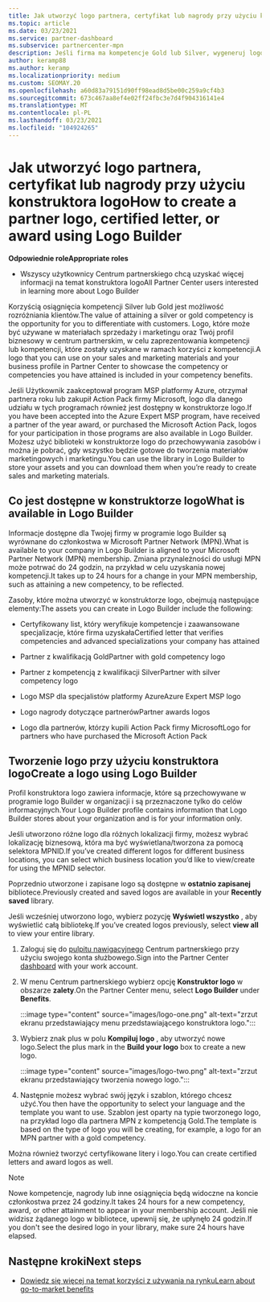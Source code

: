 ```yaml
---
title: Jak utworzyć logo partnera, certyfikat lub nagrody przy użyciu konstruktora logo
ms.topic: article
ms.date: 03/23/2021
ms.service: partner-dashboard
ms.subservice: partnercenter-mpn
description: Jeśli firma ma kompetencje Gold lub Silver, wygeneruj logo dostosowane do swojej firmy lub zażądaj dostosowanej poświadczonej listy weryfikacji przy użyciu narzędzia Konstruktor logo w centrum partnerskim.
author: keramp88
ms.author: keramp
ms.localizationpriority: medium
ms.custom: SEOMAY.20
ms.openlocfilehash: a60d83a79151d90ff98ead8d5be00c259a9cf4b3
ms.sourcegitcommit: 673c467aa8ef4e02ff24fbc3e7d4f904316141e4
ms.translationtype: MT
ms.contentlocale: pl-PL
ms.lasthandoff: 03/23/2021
ms.locfileid: "104924265"
---
```

# <a name="how-to-create-a-partner-logo-certified-letter-or-award-using-logo-builder"></a><span data-ttu-id="22c8a-103">Jak utworzyć logo partnera, certyfikat lub nagrody przy użyciu konstruktora logo</span><span class="sxs-lookup"><span data-stu-id="22c8a-103">How to create a partner logo, certified letter, or award using Logo Builder</span></span>

<span data-ttu-id="22c8a-104">**Odpowiednie role**</span><span class="sxs-lookup"><span data-stu-id="22c8a-104">**Appropriate roles**</span></span>

- <span data-ttu-id="22c8a-105">Wszyscy użytkownicy Centrum partnerskiego chcą uzyskać więcej informacji na temat konstruktora logo</span><span class="sxs-lookup"><span data-stu-id="22c8a-105">All Partner Center users interested in learning more about Logo Builder</span></span>

<span data-ttu-id="22c8a-106">Korzyścią osiągnięcia kompetencji Silver lub Gold jest możliwość rozróżniania klientów.</span><span class="sxs-lookup"><span data-stu-id="22c8a-106">The value of attaining a silver or gold competency is the opportunity for you to differentiate with customers.</span></span> <span data-ttu-id="22c8a-107">Logo, które może być używane w materiałach sprzedaży i marketingu oraz Twój profil biznesowy w centrum partnerskim, w celu zaprezentowania kompetencji lub kompetencji, które zostały uzyskane w ramach korzyści z kompetencji.</span><span class="sxs-lookup"><span data-stu-id="22c8a-107">A logo that you can use on your sales and marketing materials and your business profile in Partner Center to showcase the competency or competencies you have attained is included in your competency benefits.</span></span> 

<span data-ttu-id="22c8a-108">Jeśli Użytkownik zaakceptował program MSP platformy Azure, otrzymał partnera roku lub zakupił Action Pack firmy Microsoft, logo dla danego udziału w tych programach również jest dostępny w konstruktorze logo.</span><span class="sxs-lookup"><span data-stu-id="22c8a-108">If you have been accepted into the Azure Expert MSP program, have received a partner of the year award, or purchased the Microsoft Action Pack, logos for your participation in those programs are also available in Logo Builder.</span></span> <span data-ttu-id="22c8a-109">Możesz użyć biblioteki w konstruktorze logo do przechowywania zasobów i można je pobrać, gdy wszystko będzie gotowe do tworzenia materiałów marketingowych i marketingu.</span><span class="sxs-lookup"><span data-stu-id="22c8a-109">You can use the library in Logo Builder to store your assets and you can download them when you’re ready to create sales and marketing materials.</span></span> 

## <a name="what-is-available-in-logo-builder"></a><span data-ttu-id="22c8a-110">Co jest dostępne w konstruktorze logo</span><span class="sxs-lookup"><span data-stu-id="22c8a-110">What is available in Logo Builder</span></span>

<span data-ttu-id="22c8a-111">Informacje dostępne dla Twojej firmy w programie logo Builder są wyrównane do członkostwa w Microsoft Partner Network (MPN).</span><span class="sxs-lookup"><span data-stu-id="22c8a-111">What is available to your company in Logo Builder is aligned to your Microsoft Partner Network (MPN) membership.</span></span> <span data-ttu-id="22c8a-112">Zmiana przynależności do usługi MPN może potrwać do 24 godzin, na przykład w celu uzyskania nowej kompetencji.</span><span class="sxs-lookup"><span data-stu-id="22c8a-112">It takes up to 24 hours for a change in your MPN membership, such as attaining a new competency, to be reflected.</span></span>  

<span data-ttu-id="22c8a-113">Zasoby, które można utworzyć w konstruktorze logo, obejmują następujące elementy:</span><span class="sxs-lookup"><span data-stu-id="22c8a-113">The assets you can create in Logo Builder include the following:</span></span>

- <span data-ttu-id="22c8a-114">Certyfikowany list, który weryfikuje kompetencje i zaawansowane specjalizacje, które firma uzyskała</span><span class="sxs-lookup"><span data-stu-id="22c8a-114">Certified letter that verifies competencies and advanced specializations your company has attained</span></span>

- <span data-ttu-id="22c8a-115">Partner z kwalifikacją Gold</span><span class="sxs-lookup"><span data-stu-id="22c8a-115">Partner with gold competency logo</span></span>

- <span data-ttu-id="22c8a-116">Partner z kompetencją z kwalifikacji Silver</span><span class="sxs-lookup"><span data-stu-id="22c8a-116">Partner with silver competency logo</span></span>

- <span data-ttu-id="22c8a-117">Logo MSP dla specjalistów platformy Azure</span><span class="sxs-lookup"><span data-stu-id="22c8a-117">Azure Expert MSP logo</span></span>

- <span data-ttu-id="22c8a-118">Logo nagrody dotyczące partnerów</span><span class="sxs-lookup"><span data-stu-id="22c8a-118">Partner awards logos</span></span>

- <span data-ttu-id="22c8a-119">Logo dla partnerów, którzy kupili Action Pack firmy Microsoft</span><span class="sxs-lookup"><span data-stu-id="22c8a-119">Logo for partners who have purchased the Microsoft Action Pack</span></span>

## <a name="create-a-logo-using-logo-builder"></a><span data-ttu-id="22c8a-120">Tworzenie logo przy użyciu konstruktora logo</span><span class="sxs-lookup"><span data-stu-id="22c8a-120">Create a logo using Logo Builder</span></span>

<span data-ttu-id="22c8a-121">Profil konstruktora logo zawiera informacje, które są przechowywane w programie logo Builder w organizacji i są przeznaczone tylko do celów informacyjnych.</span><span class="sxs-lookup"><span data-stu-id="22c8a-121">Your Logo Builder profile contains information that Logo Builder stores about your organization and is for your information only.</span></span>

<span data-ttu-id="22c8a-122">Jeśli utworzono różne logo dla różnych lokalizacji firmy, możesz wybrać lokalizację biznesową, która ma być wyświetlana/tworzona za pomocą selektora MPNID.</span><span class="sxs-lookup"><span data-stu-id="22c8a-122">If you’ve created different logos for different business locations, you can select which business location you’d like to view/create for using the MPNID selector.</span></span>

<span data-ttu-id="22c8a-123">Poprzednio utworzone i zapisane logo są dostępne w **ostatnio zapisanej** bibliotece.</span><span class="sxs-lookup"><span data-stu-id="22c8a-123">Previously created and saved logos are available in your **Recently saved** library.</span></span>

<span data-ttu-id="22c8a-124">Jeśli wcześniej utworzono logo, wybierz pozycję **Wyświetl wszystko** , aby wyświetlić całą bibliotekę.</span><span class="sxs-lookup"><span data-stu-id="22c8a-124">If you’ve created logos previously, select **view all** to view your entire library.</span></span>

1. <span data-ttu-id="22c8a-125">Zaloguj się do [pulpitu nawigacyjnego](https://partner.microsoft.com/dashboard) Centrum partnerskiego przy użyciu swojego konta służbowego.</span><span class="sxs-lookup"><span data-stu-id="22c8a-125">Sign into the Partner Center [dashboard](https://partner.microsoft.com/dashboard) with your work account.</span></span>

1. <span data-ttu-id="22c8a-126">W menu Centrum partnerskiego wybierz opcję **Konstruktor logo** w obszarze **zalety**.</span><span class="sxs-lookup"><span data-stu-id="22c8a-126">On the Partner Center menu, select **Logo Builder** under **Benefits**.</span></span>
 
   :::image type="content" source="images/logo-one.png" alt-text="zrzut ekranu przedstawiający menu przedstawiającego konstruktora logo.":::

3. <span data-ttu-id="22c8a-128">Wybierz znak plus w polu **Kompiluj logo** , aby utworzyć nowe logo.</span><span class="sxs-lookup"><span data-stu-id="22c8a-128">Select the plus mark in the **Build your logo** box to create a new logo.</span></span>

   :::image type="content" source="images/logo-two.png" alt-text="zrzut ekranu przedstawiający tworzenia nowego logo.":::

4. <span data-ttu-id="22c8a-130">Następnie możesz wybrać swój język i szablon, którego chcesz użyć.</span><span class="sxs-lookup"><span data-stu-id="22c8a-130">You then have the opportunity to select your language and the template you want to use.</span></span> <span data-ttu-id="22c8a-131">Szablon jest oparty na typie tworzonego logo, na przykład logo dla partnera MPN z kompetencją Gold.</span><span class="sxs-lookup"><span data-stu-id="22c8a-131">The template is based on the type of logo you will be creating, for example, a logo for an MPN partner with a  gold competency.</span></span>

<span data-ttu-id="22c8a-132">Można również tworzyć certyfikowane litery i logo.</span><span class="sxs-lookup"><span data-stu-id="22c8a-132">You can create certified letters and award logos as well.</span></span>

>[!NOTE]
><span data-ttu-id="22c8a-133">Nowe kompetencje, nagrody lub inne osiągnięcia będą widoczne na koncie członkostwa przez 24 godziny.</span><span class="sxs-lookup"><span data-stu-id="22c8a-133">It takes 24 hours for a new competency, award, or other attainment to appear in your membership account.</span></span> <span data-ttu-id="22c8a-134">Jeśli nie widzisz żądanego logo w bibliotece, upewnij się, że upłynęło 24 godzin.</span><span class="sxs-lookup"><span data-stu-id="22c8a-134">If you don't see the desired logo in your library, make sure 24 hours have elapsed.</span></span>

## <a name="next-steps"></a><span data-ttu-id="22c8a-135">Następne kroki</span><span class="sxs-lookup"><span data-stu-id="22c8a-135">Next steps</span></span>

- [<span data-ttu-id="22c8a-136">Dowiedz się więcej na temat korzyści z używania na rynku</span><span class="sxs-lookup"><span data-stu-id="22c8a-136">Learn about go-to-market benefits</span></span>](mpn-learn-about-go-to-market-benefits.md)
